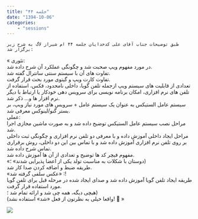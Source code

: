 ```yaml
---
title: "جلسه ۴۴"
date: "1394-10-06"
categories:
    - "sessions"
---
```

    طبق توضیحات جناب آقای علی کدخدایان جلسه ۴۴ ام شیراز لاگ به شرح زیر برگزار شد:  
« تئوری:  
در مورد مفهوم ویپ صحبت شد و چگونگی عملکرد آن شرح داده شد.  
تفاوت های آن با سیستم سنتی سانترال گفته شد.  
تفاوت کارت ویپ و گیتوی مورد بحث قرار گرفت.  
تعدادی از قابلیت های سیستم ویپ ازجمله تلفن گویا، داخلی نامحدود، فکس، استفاده
از تلفن های نرم افزاری، امکان برنامه نویسی برای سرویس دهی خودکار یا ارتباط با
دیگر ‌نرم افزار ها و… ذکر شد.  
سیستم عامل الستیکس به عنوان یک سیستم عامل + سرویس های مورد نیاز ویپ، بر بستر
گنو/لینوکس معرفی شد.  
عملی:  
مراحل نصب سیستم عامل الستیکس توضیح داده شد و به صورت ماشین مجازی اجرا شد.  
مراحل ایجاد داخلی آموزش داده و با معرفی دو تلفن نرم افزاری و چگونگی ثبت داخلی
بر روی تلفن نرم افزاری آموزش داده شد و با تماس بین این دو داخلی، روش برقراری
تماس شرح داده شد.  
مفهوم فیچر کد ها توضیح و تعدادی از آن ها آموزش داده شد.  
«دوستان با شکلات به مناسبت تولد یکی از اعضا پذیرایی شدند» ؛)  
طریقه ضبط و اضافه کردن صدا کار شد.  
«عکس سلفی گرفته شد» :!  
طریقه ایجاد تلفن گویا آموزش داده شد و صدای ایجاد شده در مرحله قبل برای تلفن
گویا مورد استفاده قرار گرفت.  
هیچی دیگه، همه چی شد و ارائه تمام شد ؛)  
(واقعا خیلی به نظرتون از فعل «شد» استفاده نشد! 🙂 »

[![](img/9cbb4c0a-fdbb-11e6-86dd-a088b4d860141488289291.161138.jpg)](img/9cbb4c0a-fdbb-11e6-86dd-a088b4d860141488289291.161138.jpg)

  

